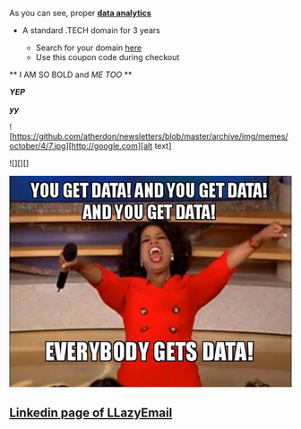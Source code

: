 As you can see, proper **[data analytics](https://hackernoon.com/data-analytics-is-a-journey-p4k3ugj)**


*   A standard .TECH domain for 3 years 

    *   Search for your domain [here](https://get.tech/build-the-future)
    *   Use this coupon code **<xxxxxx>** during checkout


** I AM SO BOLD and _ME TOO_ **    

**_YEP_**    

***yy***


![https://github.com/atherdon/newsletters/blob/master/archive/img/memes/october/4/7.jpg][http://google.com][alt text]

![][][]

![alt_text](https://github.com/atherdon/newsletters/blob/master/archive/img/memes/october/4/7.jpg "image_tooltip")

   
## [Linkedin page of LLazyEmail](https://www.linkedin.com/company/llazyemail/)

